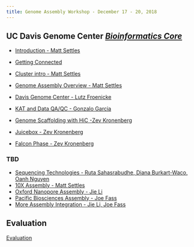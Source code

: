 ```yaml
---
title: Genome Assembly Workshop - December 17 - 20, 2018
---
```


## UC Davis Genome Center [*Bioinformatics Core*](http://bioinformatics.ucdavis.edu/)

* [Introduction - Matt Settles](slides/Introduction.pdf)

* [Getting Connected](cluster-slurm/logging-in.md)
* [Cluster intro - Matt Settles](cluster-slurm/cluster.md)

* [Genome Assembly Overview - Matt Settles](slides/assembly_talk.pdf)
* [Davis Genome Center - Lutz Froenicke](slides/GA_workshop_2018_DNA_Tech_Core.pdf)

* [KAT and Data QA/QC - Gonzalo Garcia]()

* [Genome Scaffolding with HiC -Zev Kronenberg](genome-scaffolding-with-hic/2018_Davis_intro_to_scaffolding.pdf)
* [Juicebox - Zev Kronenberg](juicebox-tut/juicebox-tut-2018.pdf)
* [Falcon Phase - Zev Kronenberg](falcon-phase/FALCON-Phase-talk-2018.pdf)


### TBD
* [Sequencing Technologies - Ruta Sahasrabudhe, Diana Burkart-Waco, Oanh Nguyen]()
* [10X Assembly - Matt Settles]()
* [Oxford Nanopore Assembly - Jie Li]()
* [Pacific Biosciences Assembly - Joe Fass]()
* [More Assembly Integration - Jie Li, Joe Fass]()

Evaluation
----------

[Evaluation]()
